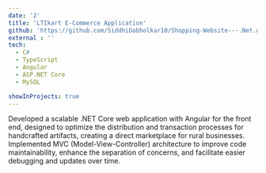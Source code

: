 ```yaml
---
date: '2'
title: 'LTIkart E-Commerce Application'
github: 'https://github.com/SiddhiDabholkar10/Shopping-Website---.Net.git'
external : ''
tech:
  - C#
  - TypeScript
  - Angular
  - ASP.NET Core
  - MySQL

showInProjects: true
---
```


Developed a scalable .NET Core web application with Angular for the front end, designed to optimize the distribution and transaction processes for handcrafted artifacts, creating a direct marketplace for rural businesses. Implemented MVC (Model-View-Controller) architecture to improve code maintainability, enhance the separation of concerns, and facilitate easier debugging and updates over time.
